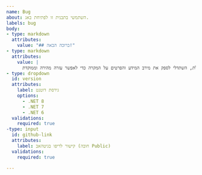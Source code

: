```yaml
---
name: Bug
about: השתמשי בתבנית זו לפתיחת באג.
labels: bug
body:
- type: markdown
  attributes:
    value: "## ברוכה הבאה!"
- type: markdown
  attributes:
    value: |
      מוזמנת להעלות את הבעיה בה נתקלת, השתדלי לספק את מירב המידע והפרטים על המקרה כדי לאפשר עזרה מהירה וממוקדת.
- type: dropdown
  id: version
  attributes:
    label: גירסת דוטנט
    options:
      - .NET 8
      - .NET 7
      - .NET 6
  validations:
    required: true
-type: input
  id: github-link
  attributes:
    label: קישור לריפו בגיטהאב (חובה Public)
  validations:
    required: true
  
---
```

